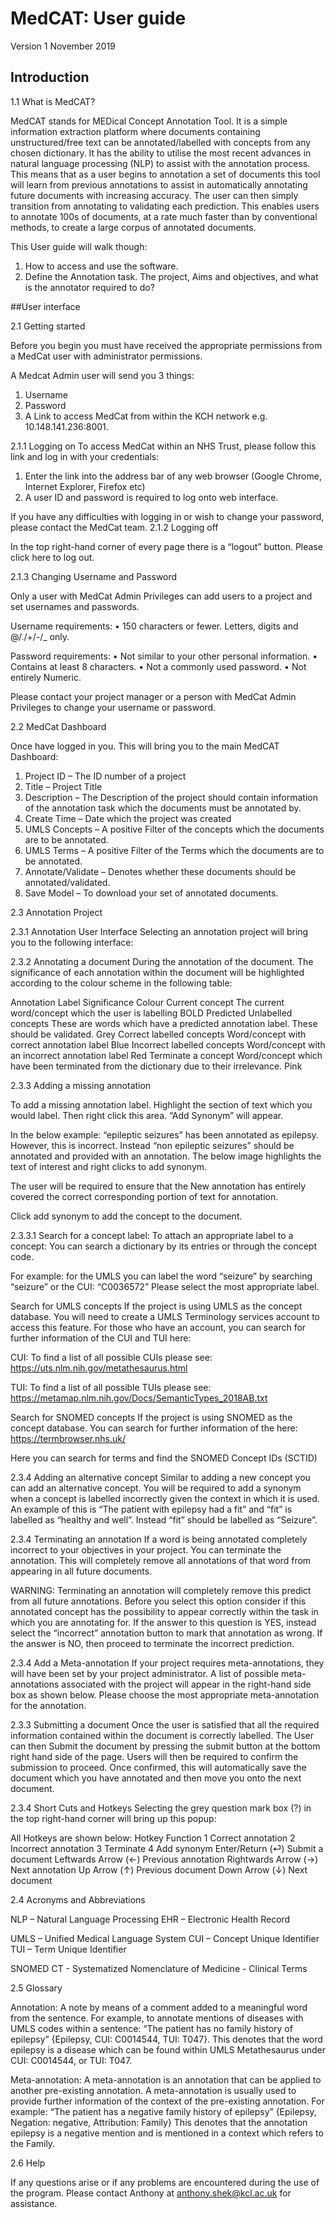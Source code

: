 # MedCAT: User guide

Version 1
November 2019


 
## Introduction

1.1	What is MedCAT?

MedCAT stands for MEDical Concept Annotation Tool. It is a simple information extraction platform where documents containing unstructured/free text can be annotated/labelled with concepts from any chosen dictionary. It has the ability to utilise the most recent advances in natural language processing (NLP) to assist with the annotation process. This means that as a user begins to annotation a set of documents this tool will learn from previous annotations to assist in automatically annotating future documents with increasing accuracy. The user can then simply transition from annotating to validating each prediction. This enables users to annotate 100s of documents, at a rate much faster than by conventional methods, to create a large corpus of annotated documents.

This User guide will walk though:
1) How to access and use the software.
2) Define the Annotation task. The project, Aims and objectives, and what is the annotator required to do?


 
##User interface

2.1	Getting started

Before you begin you must have received the appropriate permissions from a MedCat user with administrator permissions.

A Medcat Admin user will send you 3 things:
1)	Username
2)	Password
3)	A Link to access MedCat from within the KCH network e.g. 10.148.141.236:8001.


2.1.1 Logging on
To access MedCat within an NHS Trust, please follow this link and log in with your credentials:

1)	Enter the link into the address bar of any web browser (Google Chrome, Internet Explorer, Firefox etc)
2)	A user ID and password is required to log onto web interface.

 

If you have any difficulties with logging in or wish to change your password, please contact the MedCat team. 
2.1.2 Logging off

In the top right-hand corner of every page there is a “logout” button. Please click here to log out.
 

2.1.3 Changing Username and Password

Only a user with MedCat Admin Privileges can add users to a project and set usernames and passwords.

Username requirements: 
•	150 characters or fewer. Letters, digits and @/./+/-/_ only.

Password requirements:
•	Not similar to your other personal information.
•	Contains at least 8 characters.
•	Not a commonly used password.
•	Not entirely Numeric.


Please contact your project manager or a person with MedCat Admin Privileges to change your username or password.
























2.2	MedCat Dashboard

Once have logged in you. This will bring you to the main MedCAT Dashboard:

 

1.	Project ID – The ID number of a project
2.	Title – Project Title
3.	Description – The Description of the project should contain information of the annotation task which the documents must be annotated by.
4.	Create Time – Date which the project was created
5.	UMLS Concepts – A positive Filter of the concepts which the documents are to be annotated.
6.	UMLS Terms – A positive Filter of the Terms which the documents are to be annotated.
7.	Annotate/Validate – Denotes whether these documents should be annotated/validated.
8.	Save Model – To download your set of annotated documents.





2.3	Annotation Project

2.3.1 Annotation User Interface
Selecting an annotation project will bring you to the following interface:

 

2.3.2 Annotating a document
During the annotation of the document. The significance of each annotation within the document will be highlighted according to the colour scheme in the following table:


Annotation Label	Significance	Colour
Current concept	The current word/concept which the user is labelling	BOLD
Predicted Unlabelled concepts	These are words which have a predicted annotation label. These should be validated.	Grey
Correct labelled concepts	Word/concept with correct annotation label	Blue
Incorrect labelled concepts	Word/concept with an incorrect annotation label	Red
Terminate a concept	Word/concept which have been terminated from the dictionary due to their irrelevance.	Pink

2.3.3 Adding a missing annotation

To add a missing annotation label. Highlight the section of text which you would label. Then right click this area. “Add Synonym” will appear. 

In the below example: “epileptic seizures” has been annotated as epilepsy. However, this is incorrect. Instead “non epileptic seizures” should be annotated and provided with an annotation. The below image highlights the text of interest and right clicks to add synonym.

 


The user will be required to ensure that the New annotation has entirely covered the correct corresponding portion of text for annotation.
 


Click add synonym to add the concept to the document.

2.3.3.1 Search for a concept label:
To attach an appropriate label to a concept: You can search a dictionary by its entries or through the concept code. 

 

For example: for the UMLS you can label the word “seizure” by searching “seizure” or the CUI: “C0036572” 
Please select the most appropriate label.

 











Search for UMLS concepts
If the project is using UMLS as the concept database. You will need to create a UMLS Terminology services account to access this feature. For those who have an account, you can search for further information of the CUI and TUI here: 


CUI: To find a list of all possible CUIs please see: https://uts.nlm.nih.gov/metathesaurus.html

TUI: To find a list of all possible TUIs please see: https://metamap.nlm.nih.gov/Docs/SemanticTypes_2018AB.txt


 














Search for SNOMED concepts
If the project is using SNOMED as the concept database. You can search for further information of the here: https://termbrowser.nhs.uk/


Here you can search for terms and find the SNOMED Concept IDs (SCTID)
 


2.3.4 Adding an alternative concept
Similar to adding a new concept you can add an alternative concept.
You will be required to add a synonym when a concept is labelled incorrectly given the context in which it is used. An example of this is “The patient with epilepsy had a fit” and “fit” is labelled as “healthy and well”. Instead “fit” should be labelled as “Seizure”. 



2.3.4 Terminating an annotation
If a word is being annotated completely incorrect to your objectives in your project. You can terminate the annotation. This will completely remove all annotations of that word from appearing in all future documents.

 
WARNING: Terminating an annotation will completely remove this predict from all future annotations. Before you select this option consider if this annotated concept has the possibility to appear correctly within the task in which you are annotating for. If the answer to this question is YES, instead select the “incorrect” annotation button to mark that annotation as wrong. If the answer is NO, then proceed to terminate the incorrect prediction. 


2.3.4 Add a Meta-annotation
If your project requires meta-annotations, they will have been set by your project administrator. A list of possible meta-annotations associated with the project will appear in the right-hand side box as shown below. Please choose the most appropriate meta-annotation for the annotation. 

 



2.3.3 Submitting a document
Once the user is satisfied that all the required information contained within the document is correctly labelled. The User can then Submit the document by pressing the submit button at the bottom right hand side of the page. Users will then be required to confirm the submission to proceed. Once confirmed, this will automatically save the document which you have annotated and then move you onto the next document.

 



2.3.4 Short Cuts and Hotkeys
Selecting the grey question mark box (?) in the top right-hand corner will bring up this popup:

All Hotkeys are shown below:
Hotkey	Function
1	Correct annotation
2	Incorrect annotation
3	Terminate
4	Add synonym
Enter/Return (⏎)	Submit a document
Leftwards Arrow (←)	Previous annotation
Rightwards Arrow (→)	Next annotation
Up Arrow (↑)	Previous document
Down Arrow (↓)	Next document


2.4	Acronyms and Abbreviations 

NLP – Natural Language Processing
EHR – Electronic Health Record

UMLS – Unified Medical Language System
CUI – Concept Unique Identifier
TUI – Term Unique Identifier

SNOMED CT - Systematized Nomenclature of Medicine - Clinical Terms
















2.5	Glossary

Annotation: A note by means of a comment added to a meaningful word from the sentence. For example, to annotate mentions of diseases with UMLS codes within a sentence: “The patient has no family history of epilepsy” {Epilepsy, CUI: C0014544, TUI: T047}. This denotes that the word epilepsy is a disease which can be found within UMLS Metathesaurus under CUI: C0014544, or TUI: T047.

Meta-annotation: A meta-annotation is an annotation that can be applied to another pre-existing annotation. A meta-annotation is usually used to provide further information of the context of the pre-existing annotation. For example: “The patient has a negative family history of epilepsy” {Epilepsy, Negation: negative, Attribution: Family} This denotes that the annotation epilepsy is a negative mention and is mentioned in a context which refers to the Family.


2.6	Help

If any questions arise or if any problems are encountered during the use of the program. Please contact Anthony at anthony.shek@kcl.ac.uk for assistance.

